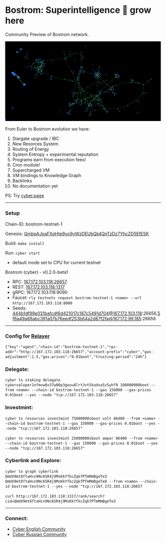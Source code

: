 # Bostrom: Superintelligence 🔵 grow here

Community Preview of Bostrom network.

![](./brain.png)

From Euler to Bostrom evolution we have:

1. Stargate upgrade / IBC
2. New Resorces System
3. Routing of Energy
4. System Entropy + experimental reputation
5. Programs earn from execution fees!
6. Cron module!
7. Supercharged VM
8. VM bindings to Knowledge Graph
9. Backlinks
10. No documentation yet

PS: Try [cyber.page](https://cyber.page/brain)

--------

### Setup

Chain-ID: bostrom-testnet-1

Genesis: [QmbpAJpaFXqHtp9vo9vWzDEUbQk4QnTzDz7YhcZD5EfESK](http://cloudflare-ipfs.com/ipfs/QmbpAJpaFXqHtp9vo9vWzDEUbQk4QnTzDz7YhcZD5EfESK)

Build: ```make install```

Run: ```cyber start ```

* default mode set to CPU for current testnet

Bostrom (cyber) - v0.2.0-beta1
- RPC: [167.172.103.118:26657](167.172.103.118:26657)
- REST: [167.172.103.118:1317](http://167.172.103.118:1317/rank/search?cid=QmUX9mt8ftaHcn9Nc6SR4j9MsKkYfkcZqkfPTmMmBgeTe3)
- gRPC: 167.172.103.118:9090
- Faucet: ```rly testnets request bostrom-testnet-1 <name> --url http://167.172.103.118:8000```
- Seeds: 444b1df99e031bafcdf6d421017c187c5491d704@167.172.103.118:26656,5f6a49a68abc391a07b76eedf253b64a2d87f2fa@167.172.99.185:26656

--------

### Config for [Relayer](https://github.com/cosmos/relayer/)
```
{"key":"agent","chain-id":"bostrom-testnet-1","rpc-addr":"http://167.172.103.118:26657","account-prefix":"cyber","gas-adjustment":1.5,"gas-prices":"0.01boot","trusting-period":"24h"}
```

### Delegate:
```
cyber tx staking delegate cybervaloper1nfmvw8x37w00p3geuu8lrt3vt5kadxa5z5yhf9 100000000boot --from <name> --chain-id bostrom-testnet-1 --gas 150000 --gas-prices 0.01boot --yes --node "tcp://167.172.103.118:26657"   
```

### Investmint:
```
cyber tx resources investmint 75000000sboot volt 86400 --from <name> --chain-id bostrom-testnet-1 --gas 150000 --gas-prices 0.01boot --yes --node "tcp://167.172.103.118:26657"

cyber tx resources investmint 25000000sboot amper 86400 --from <name> --chain-id bostrom-testnet-1 --gas 150000 --gas-prices 0.01boot --yes --node "tcp://167.172.103.118:26657"
```

### Cyberlink and Explore:
```
cyber tx graph cyberlink QmUX9mt8ftaHcn9Nc6SR4j9MsKkYfkcZqkfPTmMmBgeTe3 QmUX9mt8ftaHcn9Nc6SR4j9MsKkYfkcZqkfPTmMmBgeTe8 --from <name> --chain-id bostrom-testnet-1 --yes --node "tcp://167.172.103.118:26657

curl http://167.172.103.118:1317/rank/search?cid=QmUX9mt8ftaHcn9Nc6SR4j9MsKkYfkcZqkfPTmMmBgeTe3
```

--------

### Connect:
- [Cyber English Community](https://t.me/fuckgoogle)
- [Cyber Russian Community](https://t.me/cyber_russian_community)


